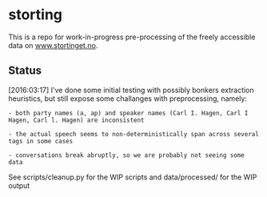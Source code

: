 # storting

This is a repo for work-in-progress pre-processing of the freely 
accessible data on www.stortinget.no.

## Status

[2016:03:17] 
I've done some initial testing with possibly bonkers extraction 
heuristics, but still expose some challanges with preprocessing,
namely:


    - both party names (a, ap) and speaker names (Carl I. Hagen, Carl I Hagen, Carl l. Hagen) are inconsistent

    - the actual speech seems to non-deterministically span across several tags in some cases

    - conversations break abruptly, so we are probably not seeing some data

See scripts/cleanup.py for the WIP scripts and data/processed/ 
for the WIP output
